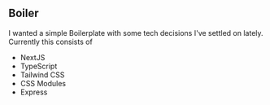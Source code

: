 ## Boiler

I wanted a simple Boilerplate with some tech decisions I've settled on lately. Currently this consists of

- NextJS
- TypeScript
- Tailwind CSS
- CSS Modules
- Express

